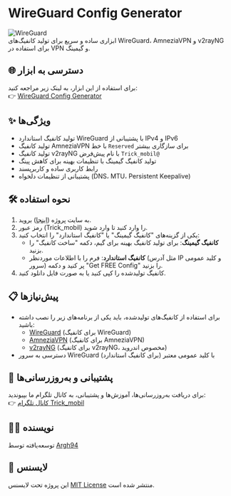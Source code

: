 # WireGuard Config Generator




![WireGuard](https://img.shields.io/badge/WireGuard-Config%20Generator-blueviolet)  
ابزاری ساده و سریع برای تولید کانفیگ‌های WireGuard، AmneziaVPN و v2rayNG برای استفاده در VPN و گیمینگ.

## 🌐 دسترسی به ابزار
برای استفاده از این ابزار، به لینک زیر مراجعه کنید:  
👉 [WireGuard Config Generator](https://argh94.github.io/wireguard-config-generator/)

## ✨ ویژگی‌ها
- تولید کانفیگ استاندارد WireGuard با پشتیبانی از IPv4 و IPv6
- تولید کانفیگ AmneziaVPN با خط `Reserved` برای سازگاری بیشتر
- تولید کانفیگ v2rayNG با نام پیش‌فرض `Trick_mobil@`
- تولید کانفیگ گیمینگ با تنظیمات بهینه برای کاهش پینگ
- رابط کاربری ساده و کاربرپسند
- پشتیبانی از تنظیمات دلخواه (DNS، MTU، Persistent Keepalive)

## 🛠️ نحوه استفاده
1. به سایت پروژه ([اینجا](https://argh94.github.io/wireguard-config-generator/)) بروید.
2. رمز عبور (Trick_mobil) را وارد کنید تا وارد شوید.
3. یکی از گزینه‌های "کانفیگ گیمینگ" یا "کانفیگ استاندارد" را انتخاب کنید:
   - **کانفیگ گیمینگ**: برای تولید کانفیگ بهینه برای گیم، دکمه "ساخت کانفیگ" را بزنید.
   - **کانفیگ استاندارد**: فرم را با اطلاعات موردنظر (مثل آدرس IP و کلید عمومی سرور) پر کنید و دکمه "Get FREE Config" را بزنید.
4. کانفیگ تولیدشده را کپی کنید یا به صورت فایل دانلود کنید.

## 📋 پیش‌نیازها
- برای استفاده از کانفیگ‌های تولیدشده، باید یکی از برنامه‌های زیر را نصب داشته باشید:
  - [WireGuard](https://www.wireguard.com/install/) (برای کانفیگ WireGuard)
  - [AmneziaVPN](https://amnezia.org/) (برای کانفیگ AmneziaVPN)
  - [v2rayNG](https://play.google.com/store/apps/details?id=com.v2ray.ang) (برای کانفیگ v2rayNG، مخصوص اندروید)
- دسترسی به سرور WireGuard با کلید عمومی معتبر (برای کانفیگ استاندارد)

## 📢 پشتیبانی و به‌روزرسانی‌ها
برای دریافت به‌روزرسانی‌ها، آموزش‌ها و پشتیبانی، به کانال تلگرام ما بپیوندید:  
👉 [کانال تلگرام Trick_mobil](https://t.me/Trick_mobil)

## 👨‍💻 نویسنده
توسعه‌یافته توسط [Argh94](https://github.com/Argh94)

## 📜 لایسنس
این پروژه تحت لایسنس [MIT License](LICENSE) منتشر شده است.
